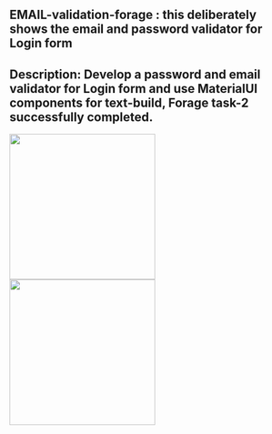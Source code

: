 ## EMAIL-validation-forage : this deliberately shows the email and password validator for Login form 

## Description: Develop a password and email validator for Login form and use MaterialUI components for text-build, Forage task-2 successfully completed. 

<img src="https://globaleducation.s3.ap-south-1.amazonaws.com/globaledu/gif/front-end-development.gif" width="256"/>
<img src="https://krita-artists.org/uploads/default/original/3X/f/7/f7f87cea926a21e09033909f0301cd5085141b88.gif" width="256"/>



